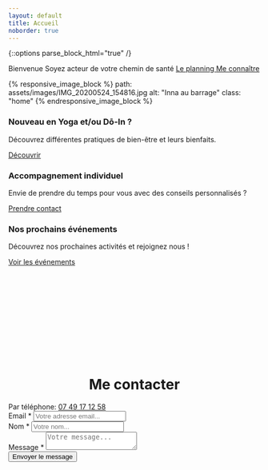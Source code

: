 ```yaml
---
layout: default
title: Accueil
noborder: true
---
```


{::options parse_block_html="true" /}
<div class="intro">
  <p class="citation">
    <span class="over">
      <span class="welcome">
        Bienvenue
      </span>
      <span class="line1">
        Soyez acteur de votre chemin de santé
      </span>
      <span class="actions">
        <a href="/cours#le-planning">
          <span>
            Le planning
          </span>
        </a>
        <a href="/ma_philosophie">
          <span>
            Me connaître
          </span>
        </a>
      </span>
    </span>
  </p>

  {% responsive_image_block %}
      path: assets/images/IMG_20200524_154816.jpg
      alt: "Inna au barrage"
      class: "home"
  {% endresponsive_image_block %}

  <!-- <img class="home" src="/assets/images/IMG_20200524_154816.jpg" /> -->
</div>

<div class="boxes">
  <span class="boxe">
    <h3>
      Nouveau en Yoga et/ou Dō-In ?
    </h3>
    <p>
      Découvrez différentes pratiques de bien-être et leurs bienfaits.
    </p>
    <a href="/nouveau" title="Découvrir" class="button">Découvrir</a>
  </span>
  <span class="boxe">
    <h3>
      Accompagnement individuel
    </h3>
    <p>
      Envie de prendre du temps pour vous avec des conseils personnalisés ?
    </p>
    <a href="/#contact" title="Prendre contact" class="btn btn-style-2">Prendre contact</a>
  </span>
  <span class="boxe">
    <h3>
      Nos prochains événements
    </h3>
    <p>
      Découvrez nos prochaines activités et rejoignez nous !
    </p>
    <a href="/events" title="Voir les événements" class="btn btn-style-2">Voir les événements</a>
  </span>
</div>

<div class="contact-div">
  <h1 style="text-align: center; margin-top: 120px; padding-top: 100px;" id="contact">Me contacter</h1>
  <div class="telephone">
    Par téléphone: <a href="tel:+33749171258">07 49 17 12 58</a>
  </div>
  <div class="contact-form">
    <form action="{{site.contact_action}}" method="POST">
      <div class="item">
        <label>
          Email *
        </label>
        <input type="email" name="_replyto" placeholder="Votre adresse email...">
      </div>
      <div class="item">
        <label>
          Nom *
        </label>
        <input type="text" name="name" placeholder="Votre nom...">
      </div>
      <div class="item">
        <label>
          Message *
        </label>
        <textarea name="message" placeholder="Votre message..."></textarea>
      </div>
      <div class="actions">
        <input type="submit" value="Envoyer le message" class="button">
      </div>
    </form>
  </div>
</div>
